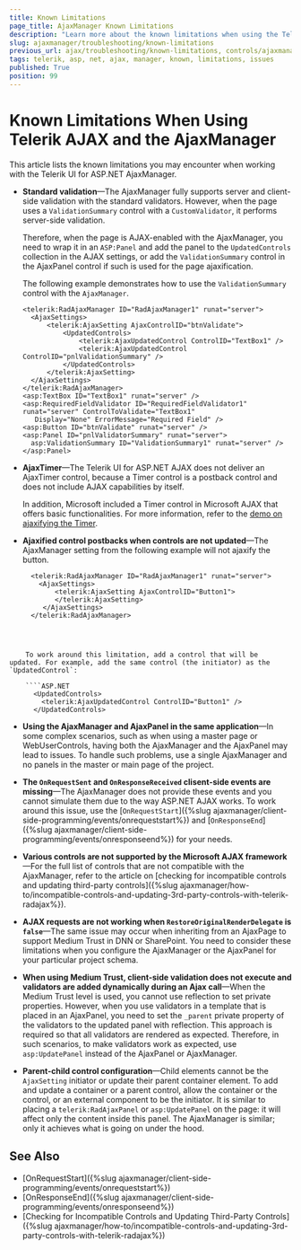 ```yaml
---
title: Known Limitations
page_title: AjaxManager Known Limitations
description: "Learn more about the known limitations when using the Telerik UI for ASP.NET AjaxManager."
slug: ajaxmanager/troubleshooting/known-limitations
previous_url: ajax/troubleshooting/known-limitations, controls/ajaxmanager/troubleshooting/known-limitations 
tags: telerik, asp, net, ajax, manager, known, limitations, issues
published: True
position: 99
---
```


# Known Limitations When Using Telerik AJAX and the AjaxManager

This article lists the known limitations you may encounter when working with the Telerik UI for ASP.NET AjaxManager.   

* **Standard validation**&mdash;The AjaxManager fully supports server and client-side validation with the standard validators. However, when the page uses a `ValidationSummary` control with a `CustomValidator`, it performs server-side validation. 

  Therefore, when the page is AJAX-enabled with the AjaxManager, you need to wrap it in an `ASP:Panel` and add the panel to the `UpdatedControls` collection in the AJAX settings, or add the `ValidationSummary` control in the AjaxPanel control if such is used for the page ajaxification. 

  The following example demonstrates how to use the `ValidationSummary` control with the `AjaxManager`.

  ````ASP.NET
  <telerik:RadAjaxManager ID="RadAjaxManager1" runat="server">
  	<AjaxSettings>
  	    <telerik:AjaxSetting AjaxControlID="btnValidate">
  	        <UpdatedControls>
  	            <telerik:AjaxUpdatedControl ControlID="TextBox1" />
  	            <telerik:AjaxUpdatedControl ControlID="pnlValidationSummary" />
  	        </UpdatedControls>
  	    </telerik:AjaxSetting>
  	</AjaxSettings>
  </telerik:RadAjaxManager>
  <asp:TextBox ID="TextBox1" runat="server" />
  <asp:RequiredFieldValidator ID="RequiredFieldValidator1" runat="server" ControlToValidate="TextBox1"
  	 Display="None" ErrorMessage="Required Field" />
  <asp:Button ID="btnValidate" runat="server" />
  <asp:Panel ID="pnlValidatorSummary" runat="server">
  	asp:ValidationSummary ID="ValidationSummary1" runat="server" />
  </asp:Panel>
  ````



* **AjaxTimer**&mdash;The Telerik UI for ASP.NET AJAX does not deliver an AjaxTimer control, because a Timer control is a postback control and does not include AJAX capabilities by itself. 

  In addition, Microsoft included a Timer control in Microsoft AJAX that offers basic functionalities. For more information, refer to the [demo on ajaxifying the Timer](https://demos.telerik.com/aspnet-ajax/ajax/examples/common/ajaxifytimer/defaultcs.aspx).

* **Ajaxified control postbacks when controls are not updated**&mdash;The AjaxManager setting from the following example will not ajaxify the button.

    ````ASP.NET
      <telerik:RadAjaxManager ID="RadAjaxManager1" runat="server">
      	<AjaxSettings>
      	    <telerik:AjaxSetting AjaxControlID="Button1">                
      	    </telerik:AjaxSetting>
      	 </AjaxSettings>
      </telerik:RadAjaxManager>
````



    To work around this limitation, add a control that will be updated. For example, add the same control (the initiator) as the `UpdatedControl`:

    ````ASP.NET
      <UpdatedControls>
      	<telerik:AjaxUpdatedControl ControlID="Button1" />
      </UpdatedControls>
````



* **Using the AjaxManager and AjaxPanel in the same application**&mdash;In some complex scenarios, such as when using a master page or WebUserControls, having both the AjaxManager and the AjaxPanel may lead to issues. To handle such problems, use a single AjaxManager and no panels in the master or main page of the project.

* **The `OnRequestSent` and `OnResponseReceived` clisent-side events are missing**&mdash;The AjaxManager does not provide these events and you cannot simulate them due to the way ASP.NET AJAX works. To work around this issue, use the [`OnRequestStart`]({%slug ajaxmanager/client-side-programming/events/onrequeststart%}) and [`OnResponseEnd`]({%slug ajaxmanager/client-side-programming/events/onresponseend%}) for your needs.

* **Various controls are not supported by the Microsoft AJAX framework**&mdash;For the full list of controls that are not compatible with the AjaxManager, refer to the article on [checking for incompatible controls and updating third-party controls]({%slug ajaxmanager/how-to/incompatible-controls-and-updating-3rd-party-controls-with-telerik-radajax%}).

* **AJAX requests are not working when `RestoreOriginalRenderDelegate` is `false`**&mdash;The same issue may occur when inheriting from an AjaxPage to support Medium Trust in DNN or SharePoint. You need to consider these limitations when you configure the AjaxManager or the AjaxPanel for your particular project schema.

* **When using Medium Trust, client-side validation does not execute and validators are added dynamically during an Ajax call**&mdash;When the Medium Trust level is used, you cannot use reflection to set private properties. However, when you use validators in a template that is placed in an AjaxPanel, you need to set the `_parent` private property of the validators to the updated panel with reflection. This approach is required so that all validators are rendered as expected. Therefore, in such scenarios, to make validators work as expected, use `asp:UpdatePanel` instead of the AjaxPanel or AjaxManager.

* **Parent-child control configuration**&mdash;Child elements cannot be the `AjaxSetting` initiator or update their parent container element. To add and update a container or a parent control, allow the container or the control, or an external component to be the initiator. It is similar to placing a `telerik:RadAjaxPanel` or `asp:UpdatePanel` on the page: it will affect only the content inside this panel. The AjaxManager is similar; only it achieves what is going on under the hood.

## See Also

* [OnRequestStart]({%slug ajaxmanager/client-side-programming/events/onrequeststart%})
* [OnResponseEnd]({%slug ajaxmanager/client-side-programming/events/onresponseend%})
* [Checking for Incompatible Controls and Updating Third-Party Controls]({%slug ajaxmanager/how-to/incompatible-controls-and-updating-3rd-party-controls-with-telerik-radajax%})
